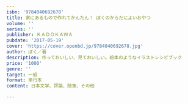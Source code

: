 ```yaml
---
isbn: '9784040692678'
title: 家にあるもので作れてかんたん！ ぼくのからだによいおやつ
volume: ''
series: ''
publisher: ＫＡＤＯＫＡＷＡ
pubdate: '2017-05-19'
cover: 'https://cover.openbd.jp/9784040692678.jpg'
author: ぼく／著
description: 作っておいしい、見ておいしい。絵本のようなイラストレシピブック
price: '1000'
genre: ''
target: 一般
format: 単行本
content: 日本文学、評論、随筆、その他

---
```


